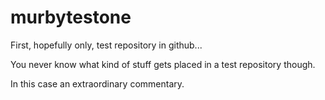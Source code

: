 # murbytestone
First, hopefully only, test repository in github...

You never know what kind of stuff gets placed in a test repository though. 

In this case an extraordinary commentary.
